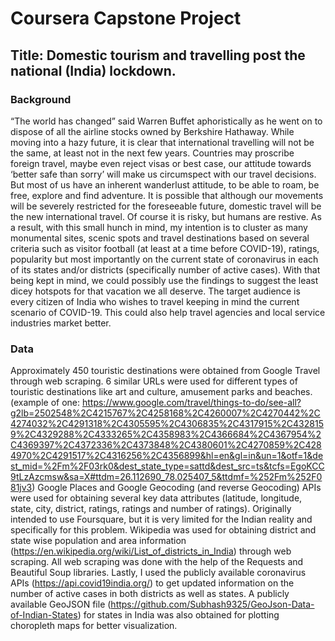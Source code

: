 # Coursera Capstone Project

## Title: Domestic tourism and travelling post the national (India) lockdown.

### Background 
“The world has changed” said Warren Buffet aphoristically as he went on to dispose of all the airline stocks owned by Berkshire Hathaway. While moving into a hazy future, it is clear that international travelling will not be the same, at least not in the next few years. Countries may proscribe foreign travel, maybe even reject visas or best case, our attitude towards ‘better safe than sorry’ will make us circumspect with our travel decisions. But most of us have an inherent wanderlust attitude, to be able to roam, be free, explore and find adventure. It is possible that although our movements will be severely restricted for the foreseeable future, domestic travel will be the new international travel. Of course it is risky, but humans are restive. As a result, with this small hunch in mind, my intention is to cluster as many monumental sites, scenic spots and travel destinations based on several criteria such as visitor football (at least at a time before COVID-19), ratings, popularity but most importantly on the current state of coronavirus in each of its states and/or districts (specifically number of active cases). With that being kept in mind, we could possibly use the findings to suggest the least dicey hotspots for that vacation we all deserve. The target audience is every citizen of India who wishes to travel keeping in mind the current scenario of COVID-19. This could also help travel agencies and local service industries market better.

### Data 
Approximately 450 touristic destinations were obtained from Google Travel through web scraping. 6 similar URLs were used for different types of touristic destinations like art and culture, amusement parks and beaches. (example of one: https://www.google.com/travel/things-to-do/see-all?g2lb=2502548%2C4215767%2C4258168%2C4260007%2C4270442%2C4274032%2C4291318%2C4305595%2C4306835%2C4317915%2C4328159%2C4329288%2C4333265%2C4358983%2C4366684%2C4367954%2C4369397%2C4372336%2C4373848%2C4380601%2C4270859%2C4284970%2C4291517%2C4316256%2C4356899&hl=en&gl=in&un=1&otf=1&dest_mid=%2Fm%2F03rk0&dest_state_type=sattd&dest_src=ts&tcfs=EgoKCC9tLzAzcmsw&sa=X#ttdm=26.112690_78.025407_5&ttdmf=%252Fm%252F081jv3)
Google Places and Google Geocoding (and reverse Geocoding) APIs were used for obtaining several key data attributes (latitude, longitude, state, city, district, ratings, ratings and number of ratings). Originally intended to use Foursquare, but it is very limited for the Indian reality and specifically for this problem. Wikipedia was used for obtaining district and state wise population and area information (https://en.wikipedia.org/wiki/List_of_districts_in_India) through web scraping. All web scraping was done with the help of the Requests and Beautiful Soup libraries. Lastly, I used the publicly available coronavirus APIs (https://api.covid19india.org/) to get updated information on the number of active cases in both districts as well as states. A publicly available GeoJSON file (https://github.com/Subhash9325/GeoJson-Data-of-Indian-States) for states in India was also obtained for plotting choropleth maps for better visualization.
